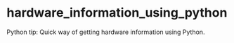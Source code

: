 # hardware_information_using_python
Python tip: Quick way of getting hardware information using Python.
